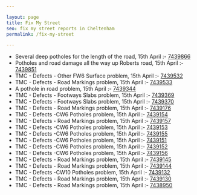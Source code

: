 ```yaml
---

layout: page
title: Fix My Street
seo: fix my street reports in Cheltenham
permalink: /fix-my-street

---
```


<!-- fix_marker starts -->

- Several deep potholes for the length of the road, 15th April :- [7439866](https://www.fixmystreet.com/report/7439866)
- Potholes and road damage all the way up Roberts road, 15th April :- [7439851](https://www.fixmystreet.com/report/7439851)
- TMC - Defects - Other FW6  Surface problem, 15th April :- [7439532](https://www.fixmystreet.com/report/7439532)
- TMC - Defects - Road Markings problem, 15th April :- [7439533](https://www.fixmystreet.com/report/7439533)
- A pothole in road problem, 15th April :- [7439344](https://www.fixmystreet.com/report/7439344)
- TMC - Defects - Footways Slabs problem, 15th April :- [7439369](https://www.fixmystreet.com/report/7439369)
- TMC - Defects - Footways Slabs problem, 15th April :- [7439370](https://www.fixmystreet.com/report/7439370)
- TMC - Defects - Road Markings problem, 15th April :- [7439176](https://www.fixmystreet.com/report/7439176)
- TMC - Defects -CW6 Potholes  problem, 15th April :- [7439154](https://www.fixmystreet.com/report/7439154)
- TMC - Defects - Road Markings problem, 15th April :- [7439157](https://www.fixmystreet.com/report/7439157)
- TMC - Defects -CW6 Potholes  problem, 15th April :- [7439153](https://www.fixmystreet.com/report/7439153)
- TMC - Defects -CW6 Potholes  problem, 15th April :- [7439155](https://www.fixmystreet.com/report/7439155)
- TMC - Defects -CW6 Potholes  problem, 15th April :- [7439151](https://www.fixmystreet.com/report/7439151)
- TMC - Defects -CW6 Potholes  problem, 15th April :- [7439152](https://www.fixmystreet.com/report/7439152)
- TMC - Defects -CW6 Potholes  problem, 15th April :- [7439156](https://www.fixmystreet.com/report/7439156)
- TMC - Defects - Road Markings problem, 15th April :- [7439145](https://www.fixmystreet.com/report/7439145)
- TMC - Defects - Road Markings problem, 15th April :- [7439144](https://www.fixmystreet.com/report/7439144)
- TMC - Defects -CW10 Potholes problem, 15th April :- [7439132](https://www.fixmystreet.com/report/7439132)
- TMC - Defects - Road Markings problem, 15th April :- [7439130](https://www.fixmystreet.com/report/7439130)
- TMC - Defects - Road Markings problem, 15th April :- [7438950](https://www.fixmystreet.com/report/7438950)

<!-- fix_marker ends -->